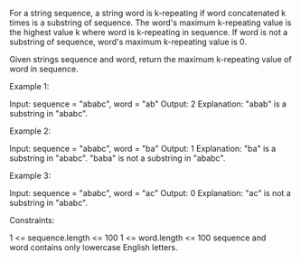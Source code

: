 For a string sequence, a string word is k-repeating if word concatenated k
times is a substring of sequence. The word's maximum k-repeating value is the
highest value k where word is k-repeating in sequence. If word is not a
substring of sequence, word's maximum k-repeating value is 0.

Given strings sequence and word, return the maximum k-repeating value of word
in sequence.


Example 1:


Input: sequence = "ababc", word = "ab"
Output: 2
Explanation: "abab" is a substring in "ababc".


Example 2:


Input: sequence = "ababc", word = "ba"
Output: 1
Explanation: "ba" is a substring in "ababc". "baba" is not a substring in
"ababc".


Example 3:


Input: sequence = "ababc", word = "ac"
Output: 0
Explanation: "ac" is not a substring in "ababc". 



Constraints:


1 <= sequence.length <= 100
1 <= word.length <= 100
sequence and word contains only lowercase English letters.




